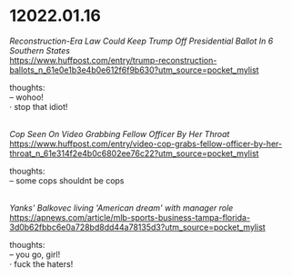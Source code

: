 # 12022.01.16

*Reconstruction-Era Law Could Keep Trump Off Presidential Ballot In 6 Southern States*  
https://www.huffpost.com/entry/trump-reconstruction-ballots_n_61e0e1b3e4b0e612f6f9b630?utm_source=pocket_mylist  

thoughts:  
– wohoo!  
· stop that idiot!  
&nbsp;
&nbsp;

*Cop Seen On Video Grabbing Fellow Officer By Her Throat*  
https://www.huffpost.com/entry/video-cop-grabs-fellow-officer-by-her-throat_n_61e314f2e4b0c6802ee76c22?utm_source=pocket_mylist  

thoughts:  
– some cops shouldnt be cops  
&nbsp;
&nbsp;

*Yanks' Balkovec living 'American dream' with manager role*  
https://apnews.com/article/mlb-sports-business-tampa-florida-3d0b62fbbc6e0a728bd8dd44a78135d3?utm_source=pocket_mylist  

thoughts:  
– you go, girl!  
· fuck the haters!  
